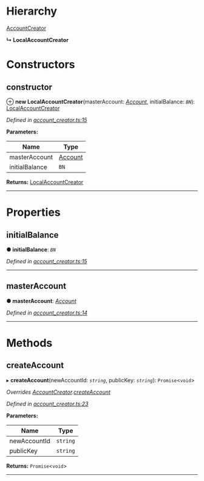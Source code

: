 

# Hierarchy

 [AccountCreator](_account_creator_.accountcreator.md)

**↳ LocalAccountCreator**

# Constructors

<a id="constructor"></a>

##  constructor

⊕ **new LocalAccountCreator**(masterAccount: *[Account](_account_.account.md)*, initialBalance: *`BN`*): [LocalAccountCreator](_account_creator_.localaccountcreator.md)

*Defined in [account_creator.ts:15](https://github.com/nearprotocol/nearlib/blob/8de97a4/src.ts/account_creator.ts#L15)*

**Parameters:**

| Name | Type |
| ------ | ------ |
| masterAccount | [Account](_account_.account.md) |
| initialBalance | `BN` |

**Returns:** [LocalAccountCreator](_account_creator_.localaccountcreator.md)

___

# Properties

<a id="initialbalance"></a>

##  initialBalance

**● initialBalance**: *`BN`*

*Defined in [account_creator.ts:15](https://github.com/nearprotocol/nearlib/blob/8de97a4/src.ts/account_creator.ts#L15)*

___
<a id="masteraccount"></a>

##  masterAccount

**● masterAccount**: *[Account](_account_.account.md)*

*Defined in [account_creator.ts:14](https://github.com/nearprotocol/nearlib/blob/8de97a4/src.ts/account_creator.ts#L14)*

___

# Methods

<a id="createaccount"></a>

##  createAccount

▸ **createAccount**(newAccountId: *`string`*, publicKey: *`string`*): `Promise`<`void`>

*Overrides [AccountCreator](_account_creator_.accountcreator.md).[createAccount](_account_creator_.accountcreator.md#createaccount)*

*Defined in [account_creator.ts:23](https://github.com/nearprotocol/nearlib/blob/8de97a4/src.ts/account_creator.ts#L23)*

**Parameters:**

| Name | Type |
| ------ | ------ |
| newAccountId | `string` |
| publicKey | `string` |

**Returns:** `Promise`<`void`>

___

